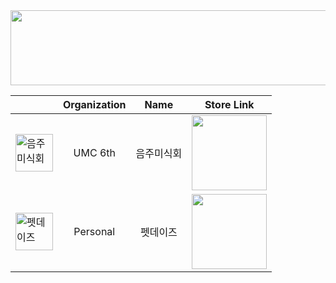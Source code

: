 <a href="https://github.com/devxb/gitanimals">
  <img
    src="https://render.gitanimals.org/lines/zzikbu?pet-id=640212602298798036"
    width="1024"
    height="120"
  />
</a>

|                                                              | Organization | Name  | Store Link                                                   |
|--------------------------------------------------------------|:------------:|:-----:|--------------------------------------------------------------|
| <img alt="음주미식회" width="60" src="https://github.com/user-attachments/assets/8df15ec5-b5cf-4488-a142-3719add6b121"> | UMC 6th      | 음주미식회 | <a target="_blank" href="https://apps.apple.com/kr/app/%EC%9D%8C%EC%A3%BC%EB%AF%B8%EC%8B%9D%ED%9A%8C/id6737059933"> <img width="120" src="https://github.com/user-attachments/assets/c5fe184d-96f6-4c46-ac88-64d6f7388da4"> </a> |
| <img alt="펫데이즈" width="60" src="https://github.com/user-attachments/assets/17fc9f2c-4d0a-4353-9a78-fdc815f2f80b"> | Personal     | 펫데이즈  | <a target="_blank" href="https://apps.apple.com/kr/app/%ED%8E%AB%EB%8D%B0%EC%9D%B4%EC%A6%88/id6738037038"> <img width="120" src="https://github.com/user-attachments/assets/c5fe184d-96f6-4c46-ac88-64d6f7388da4"> </a> |

